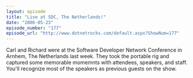 ```yaml
---
layout: episode
title: "Live at SDC, The Netherlands!"
date: "2006-05-23"
episode_number: "177"
episode_url: "http://www.dotnetrocks.com/default.aspx?ShowNum=177"
---
```


Carl and Richard were at the Software Developer Network Conference in Arnhem, The Netherlands last week. They took the portable rig and captured some memorable momemnts with attendees, speakers, and staff. You'll recognize most of the speakers as previous guests on the show.
